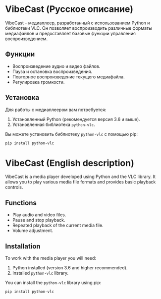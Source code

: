 # VibeCast (Русское описание)

VibeCast - медиаплеер, разработанный с использованием Python и библиотеки VLC. Он позволяет воспроизводить различные форматы медиафайлов и предоставляет базовые функции управления воспроизведением.

## Функции

- Воспроизведение аудио и видео файлов.
- Пауза и остановка воспроизведения.
- Повторное воспроизведение текущего медиафайла.
- Регулировка громкости.

## Установка

Для работы с медиаплеером вам потребуется:

1. Установленный Python (рекомендуется версия 3.6 и выше).
2. Установленная библиотека `python-vlc`.

Вы можете установить библиотеку `python-vlc` с помощью pip:

```bash
pip install python-vlc
```


# VibeCast (English description)

VibeCast is a media player developed using Python and the VLC library. It allows you to play various media file formats and provides basic playback controls.

## Functions

- Play audio and video files.
- Pause and stop playback.
- Repeated playback of the current media file.
- Volume adjustment.

## Installation

To work with the media player you will need:

1. Python installed (version 3.6 and higher recommended).
2. Installed `python-vlc` library.

You can install the `python-vlc` library using pip:

```bash
pip install python-vlc
